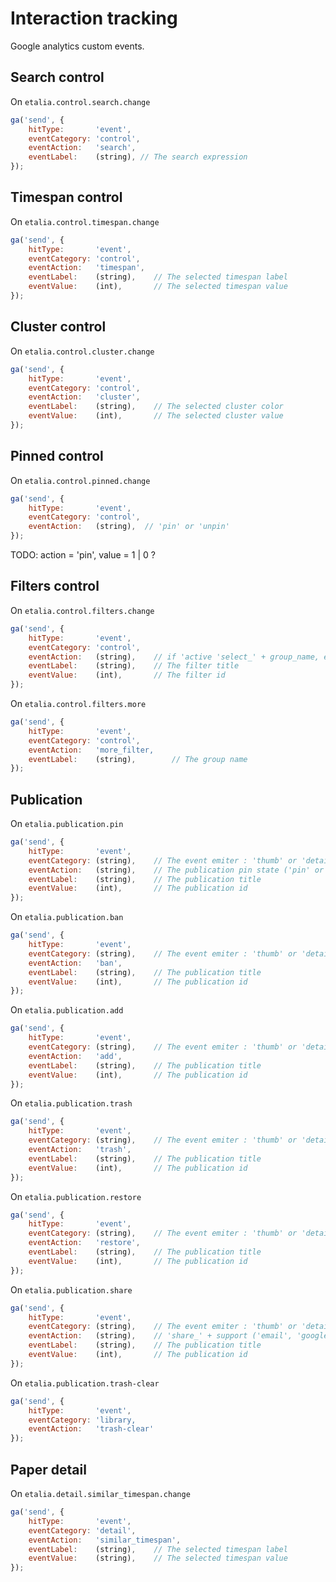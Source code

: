 Interaction tracking
====================

Google analytics custom events.

                                                                  
## Search control
     
On ```etalia.control.search.change```

```javascript
ga('send', {
    hitType:       'event',
    eventCategory: 'control',
    eventAction:   'search', 
    eventLabel:    (string), // The search expression
});
```


## Timespan control
     
On ```etalia.control.timespan.change```

```javascript
ga('send', {
    hitType:       'event',
    eventCategory: 'control',
    eventAction:   'timespan', 
    eventLabel:    (string),    // The selected timespan label
    eventValue:    (int),       // The selected timespan value
});
```


## Cluster control
     
On ```etalia.control.cluster.change```
   
```javascript
ga('send', {
    hitType:       'event',
    eventCategory: 'control',
    eventAction:   'cluster', 
    eventLabel:    (string),    // The selected cluster color
    eventValue:    (int),       // The selected cluster value
});
```


## Pinned control
     
On ```etalia.control.pinned.change```

```javascript
ga('send', {
    hitType:       'event',
    eventCategory: 'control',
    eventAction:   (string),  // 'pin' or 'unpin'
}); 
```

TODO: action = 'pin', value = 1 | 0 ?


## Filters control
     
On ```etalia.control.filters.change```

```javascript
ga('send', {
    hitType:       'event',
    eventCategory: 'control',
    eventAction:   (string),    // if 'active 'select_' + group_name, else 'deselect_' + group_name   (ex: 'select_journal')
    eventLabel:    (string),    // The filter title
    eventValue:    (int),       // The filter id
}); 
```
     
On ```etalia.control.filters.more```

```javascript
ga('send', {
    hitType:       'event',
    eventCategory: 'control',
    eventAction:   'more_filter,
    eventLabel:    (string),        // The group name
});            
```  


## Publication

On ```etalia.publication.pin```

```javascript
ga('send', {
    hitType:       'event',
    eventCategory: (string),    // The event emiter : 'thumb' or 'detail'
    eventAction:   (string),    // The publication pin state ('pin' or 'unpin')
    eventLabel:    (string),    // The publication title
    eventValue:    (int),       // The publication id
});                       
```

On ```etalia.publication.ban```

```javascript
ga('send', {
    hitType:       'event',
    eventCategory: (string),    // The event emiter : 'thumb' or 'detail'
    eventAction:   'ban',    
    eventLabel:    (string),    // The publication title
    eventValue:    (int),       // The publication id
});                       
```

On ```etalia.publication.add```

```javascript
ga('send', {
    hitType:       'event',
    eventCategory: (string),    // The event emiter : 'thumb' or 'detail'
    eventAction:   'add',    
    eventLabel:    (string),    // The publication title
    eventValue:    (int),       // The publication id
});                       
```

On ```etalia.publication.trash```

```javascript
ga('send', {
    hitType:       'event',
    eventCategory: (string),    // The event emiter : 'thumb' or 'detail'
    eventAction:   'trash',    
    eventLabel:    (string),    // The publication title
    eventValue:    (int),       // The publication id
});                       
```

On ```etalia.publication.restore```

```javascript
ga('send', {
    hitType:       'event',
    eventCategory: (string),    // The event emiter : 'thumb' or 'detail'
    eventAction:   'restore',    
    eventLabel:    (string),    // The publication title
    eventValue:    (int),       // The publication id
});                       
```

On ```etalia.publication.share```

```javascript
ga('send', {
    hitType:       'event',
    eventCategory: (string),    // The event emiter : 'thumb' or 'detail'
    eventAction:   (string),    // 'share_' + support ('email', 'google-plus' or 'twitter')    
    eventLabel:    (string),    // The publication title
    eventValue:    (int),       // The publication id
});                       
```

On ```etalia.publication.trash-clear```

```javascript
ga('send', {
    hitType:       'event',
    eventCategory: 'library,    
    eventAction:   'trash-clear'
});                       
```

## Paper detail

On ```etalia.detail.similar_timespan.change```

```javascript
ga('send', {
    hitType:       'event',
    eventCategory: 'detail',
    eventAction:   'similar_timespan',    
    eventLabel:    (string),    // The selected timespan label
    eventValue:    (string),    // The selected timespan value
}); 
```
